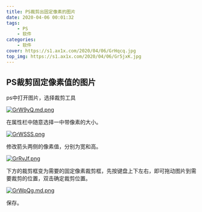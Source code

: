 ```yaml
---
title: PS裁剪出固定像素的图片
date: 2020-04-06 00:01:32
tags:
    - PS    
    - 软件
categories: 
    - 软件
cover: https://s1.ax1x.com/2020/04/06/GrHqcq.jpg
top_img: https://s1.ax1x.com/2020/04/06/Gr5jxK.jpg
---
```


## PS裁剪固定像素值的图片

ps中打开图片，选择裁剪工具

[![GrW9yQ.md.png](https://s1.ax1x.com/2020/04/06/GrW9yQ.md.png)](https://imgchr.com/i/GrW9yQ)

在属性栏中随意选择一中带像素的大小。

[![GrWSSS.png](https://s1.ax1x.com/2020/04/06/GrWSSS.png)](https://imgchr.com/i/GrWSSS)

修改箭头两侧的像素值，分别为宽和高。

[![GrRvJf.png](https://s1.ax1x.com/2020/04/06/GrRvJf.png)](https://imgchr.com/i/GrRvJf)

下方的裁剪框变为需要的固定像素裁剪框，先按键盘上下左右，即可拖动图片到需要裁剪的位置，双击确定裁剪位置。

[![GrWpQg.md.png](https://s1.ax1x.com/2020/04/06/GrWpQg.md.png)](https://imgchr.com/i/GrWpQg)

保存。